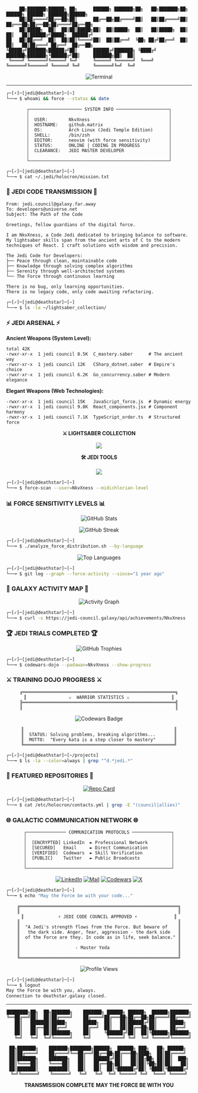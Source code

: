 ```
     ██╗███████╗██████╗ ██╗      ██████╗ ███████╗██╗   ██╗███████╗██╗      ██████╗ ██████╗ ███████╗██████╗ 
     ██║██╔════╝██╔══██╗██║      ██╔══██╗██╔════╝██║   ██║██╔════╝██║     ██╔═══██╗██╔══██╗██╔════╝██╔══██╗
     ██║█████╗  ██║  ██║██║█████╗██║  ██║█████╗  ██║   ██║█████╗  ██║     ██║   ██║██████╔╝█████╗  ██████╔╝
██   ██║██╔══╝  ██║  ██║██║╚════╝██║  ██║██╔══╝  ╚██╗ ██╔╝██╔══╝  ██║     ██║   ██║██╔═══╝ ██╔══╝  ██╔══██╗
╚█████╔╝███████╗██████╔╝██║      ██████╔╝███████╗ ╚████╔╝ ███████╗███████╗╚██████╔╝██║     ███████╗██║  ██║
 ╚════╝ ╚══════╝╚═════╝ ╚═╝      ╚═════╝ ╚══════╝  ╚═══╝  ╚══════╝╚══════╝ ╚═════╝ ╚═╝     ╚══════╝╚═╝  ╚═╝
```

<div align="center">
  <img src="https://readme-typing-svg.herokuapp.com?font=Fira+Code&size=18&duration=2000&pause=1000&color=2DD4BF&background=000000&center=true&vCenter=true&width=500&height=60&lines=root@deathstar:~$+ssh+padawan@github.com;Access+granted.+Welcome+Jedi.;May+the+code+be+with+you!" alt="Terminal" />
</div>

---

```bash
┌─[⚡]─[jedi@deathstar]─[~]
└──╼ $ whoami && force --status && date
```

<div align="center">

```
┌──────────────────── SYSTEM INFO ────────────────────┐
│                                                     │
│  USER:        NkvXness                              │
│  HOSTNAME:    github.matrix                         │
│  OS:          Arch Linux (Jedi Temple Edition)      │
│  SHELL:       /bin/zsh                              │
│  EDITOR:      neovim (with force sensitivity)       │
│  STATUS:      ONLINE | CODING IN PROGRESS           │
│  CLEARANCE:   JEDI MASTER DEVELOPER                 │
│                                                     │
└─────────────────────────────────────────────────────┘
```

</div>

```bash
┌─[✓]─[jedi@deathstar]─[~]
└──╼ $ cat ~/.jedi/holocron/mission.txt
```

### 🌌 JEDI CODE TRANSMISSION 🌌

```
From: jedi.council@galaxy.far.away
To: developers@universe.net
Subject: The Path of the Code

Greetings, fellow guardians of the digital force.

I am NkvXness, a Code Jedi dedicated to bringing balance to software.
My lightsaber skills span from the ancient arts of C to the modern
techniques of React. I craft solutions with wisdom and precision.

The Jedi Code for Developers:
├── Peace through clean, maintainable code
├── Knowledge through solving complex algorithms
├── Serenity through well-architected systems
└── The Force through continuous learning

There is no bug, only learning opportunities.
There is no legacy code, only code awaiting refactoring.
```

```bash
┌─[✓]─[jedi@deathstar]─[~]
└──╼ $ ls -la ~/lightsaber_collection/
```

### ⚡ JEDI ARSENAL ⚡

**Ancient Weapons (System Level):**
```
total 42K
-rwxr-xr-x  1 jedi council 8.5K  C_mastery.saber      # The ancient way
-rwxr-xr-x  1 jedi council 12K   CSharp_dotnet.saber  # Empire's choice
-rwxr-xr-x  1 jedi council 6.2K  Go_concurrency.saber # Modern elegance
```

**Elegant Weapons (Web Technologies):**
```
-rwxr-xr-x  1 jedi council 15K   JavaScript_force.js  # Dynamic energy
-rwxr-xr-x  1 jedi council 9.8K  React_components.jsx # Component harmony
-rwxr-xr-x  1 jedi council 7.1K  TypeScript_order.ts  # Structured force
```

<div align="center">

**⚔️ LIGHTSABER COLLECTION**
<br><br>
<img src="https://skillicons.dev/icons?i=c,cs,go,js,react,ts" />

**🛠️ JEDI TOOLS**
<br><br>
<img src="https://skillicons.dev/icons?i=linux,neovim,docker,git,nodejs,vscode" />

</div>

```bash
┌─[✓]─[jedi@deathstar]─[~]
└──╼ $ force-scan --user=NkvXness --midichlorian-level
```

### 📊 FORCE SENSITIVITY LEVELS 📊

<div align="center">

![GitHub Stats](https://github-readme-stats.vercel.app/api?username=NkvXness&show_icons=true&theme=tokyonight&hide_border=true&bg_color=0D1117&title_color=2DD4BF&icon_color=2DD4BF&text_color=ffffff&include_all_commits=true&count_private=true&custom_title=⚡%20SYSTEM%20METRICS)

![GitHub Streak](https://streak-stats.demolab.com/?user=NkvXness&theme=tokyonight&background=0D1117&stroke=2DD4BF&ring=2DD4BF&fire=2DD4BF&currStreakNum=FFFFFF&currStreakLabel=2DD4BF&sideNums=FFFFFF&sideLabels=2DD4BF&dates=888888&hide_border=true)

</div>

```bash
┌─[✓]─[jedi@deathstar]─[~]  
└──╼ $ ./analyze_force_distribution.sh --by-language
```

<div align="center">

![Top Languages](https://github-readme-stats.vercel.app/api/top-langs/?username=NkvXness&layout=compact&theme=tokyonight&hide_border=true&bg_color=0D1117&title_color=2DD4BF&text_color=ffffff&langs_count=8&custom_title=⚡%20CODE%20DISTRIBUTION&hide=html,css)

</div>

```bash
┌─[✓]─[jedi@deathstar]─[~]
└──╼ $ git log --graph --force-activity --since="1 year ago"
```

### 🌌 GALAXY ACTIVITY MAP 🌌

<div align="center">

![Activity Graph](https://github-readme-activity-graph.vercel.app/graph?username=NkvXness&theme=tokyo-night&bg_color=0D1117&hide_border=true&line=2DD4BF&point=2DD4BF&area=true&color=2DD4BF&title_color=2DD4BF&custom_title=%E2%9A%A1%20JEDI%20ACTIVITY%20PATTERN)

</div>

```bash
┌─[✓]─[jedi@deathstar]─[~]
└──╼ $ curl -s https://jedi-council.galaxy/api/achievements/NkvXness
```

### 🏆 JEDI TRIALS COMPLETED 🏆

<div align="center">

![GitHub Trophies](https://github-profile-trophy.vercel.app/?username=NkvXness&theme=gruvbox&no-bg=true&no-frame=true&row=2&column=4&margin-w=10&margin-h=10&title_color=9CA3AF&text_color=6B7280&icon_color=4B5563)

</div>

```bash
┌─[✓]─[jedi@deathstar]─[~]
└──╼ $ codewars-dojo --padawan=NkvXness --show-progress
```

### ⚔️ TRAINING DOJO PROGRESS ⚔️

<div align="center">

```
╔══════════════════════════════════════════════════════════╗
║                ⚔️  WARRIOR STATISTICS ⚔️                ║
╠══════════════════════════════════════════════════════════╣
║                                                          ║
```

<img src="https://www.codewars.com/users/NkvXness/badges/large" alt="Codewars Badge"/>

```
║                                                         ║
║  STATUS: Solving problems, breaking algorithms...       ║
║  MOTTO:  "Every kata is a step closer to mastery"       ║
╚═════════════════════════════════════════════════════════╝
```

</div>

```bash
┌─[✓]─[jedi@deathstar]─[~/projects]
└──╼ $ ls -la --color=always | grep "^d.*jedi.*"
```

### 🚀 FEATURED REPOSITORIES 🚀

<div align="center">

[![Repo Card](https://github-readme-stats.vercel.app/api/pin/?username=NkvXness&repo=GoBookshelf&theme=tokyonight&hide_border=true&bg_color=0D1117&title_color=00D9FF&text_color=ffffff&icon_color=00D9FF)](https://github.com/NkvXness/GoBookshelf)

</div>

```bash
┌─[✓]─[jedi@deathstar]─[~]
└──╼ $ cat /etc/holocron/contacts.yml | grep -E "(council|allies)"
```

### 🌐 GALACTIC COMMUNICATION NETWORK 🌐

<div align="center">

```
┌─────────────── COMMUNICATION PROTOCOLS ───────────────┐
│                                                       │
│  [ENCRYPTED] LinkedIn  ► Professional Network         │
  │  [SECURED]   Email     ► Direct Communication         │  
│  [VERIFIED]  Codewars  ► Skill Verification           │
│  [PUBLIC]    Twitter   ► Public Broadcasts            │
│                                                       │
└───────────────────────────────────────────────────────┘
```

[![LinkedIn](https://img.shields.io/badge/-LinkedIn-0077B5?style=flat-square&logo=linkedin&logoColor=white)](https://linkedin.com/in/ваш-профиль)
[![Mail](https://img.shields.io/badge/-Email-D14836?style=flat-square&logo=gmail&logoColor=white)](href="mailto:ваш@email.com")
[![Codewars](https://img.shields.io/badge/-Codewars-B1361E?style=flat-square&logo=codewars&logoColor=white)](https://codewars.com/users/NkvXness)
[![X](https://img.shields.io/badge/-X-000000?style=flat-square&logo=x&logoColor=white)](https://twitter.com/ваш-twitter)

</div>

```bash
┌─[✓]─[jedi@deathstar]─[~]
└──╼ $ echo "May the Force be with your code..."
```

<div align="center">

```
╔════════════════════════════════════════════════════════════╗
║                                                            ║
║             ⚡ JEDI CODE COUNCIL APPROVED ⚡              ║
║                                                            ║
║  "A Jedi's strength flows from the Force. But beware of    ║
║   the dark side. Anger, fear, aggression - the dark side   ║
║  of the Force are they. In code as in life, seek balance." ║
║                                                            ║
║                     - Master Yoda                          ║
║                                                            ║
╚════════════════════════════════════════════════════════════╝
```

<img src="https://komarev.com/ghpvc/?username=NkvXness&label=JEDI%20VISITORS&color=blue&style=flat-square&abbreviated=true" alt="Profile Views"/>

</div>

```bash
┌─[✓]─[jedi@deathstar]─[~]
└──╼ $ logout
May the Force be with you, always.
Connection to deathstar.galaxy closed.
```

---

<div align="center">

```
████████╗██╗  ██╗███████╗    ███████╗ ██████╗ ██████╗  ██████╗███████╗
╚══██╔══╝██║  ██║██╔════╝    ██╔════╝██╔═══██╗██╔══██╗██╔════╝██╔════╝
   ██║   ███████║█████╗      █████╗  ██║   ██║██████╔╝██║     █████╗  
   ██║   ██╔══██║██╔══╝      ██╔══╝  ██║   ██║██╔══██╗██║     ██╔══╝  
   ██║   ██║  ██║███████╗    ██║     ╚██████╔╝██║  ██║╚██████╗███████╗
   ╚═╝   ╚═╝  ╚═╝╚══════╝    ╚═╝      ╚═════╝ ╚═╝  ╚═╝ ╚═════╝╚══════╝

██╗███████╗    ███████╗████████╗██████╗  ██████╗ ███╗   ██╗ ██████╗ 
██║██╔════╝    ██╔════╝╚══██╔══╝██╔══██╗██╔═══██╗████╗  ██║██╔════╝ 
██║███████╗    ███████╗   ██║   ██████╔╝██║   ██║██╔██╗ ██║██║  ███╗
██║╚════██║    ╚════██║   ██║   ██╔══██╗██║   ██║██║╚██╗██║██║   ██║
██║███████║    ███████║   ██║   ██║  ██║╚██████╔╝██║ ╚████║╚██████╔╝
╚═╝╚══════╝    ╚══════╝   ╚═╝   ╚═╝  ╚═╝ ╚═════╝ ╚═╝  ╚═══╝ ╚═════╝
```

**TRANSMISSION COMPLETE**
**MAY THE FORCE BE WITH YOU**

</div>
